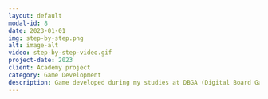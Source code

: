 ```yaml
---
layout: default
modal-id: 8
date: 2023-01-01
img: step-by-step.png
alt: image-alt
video: step-by-step-video.gif
project-date: 2023
client: Academy project
category: Game Development
description: Game developed during my studies at DBGA (Digital Board Game Academy), a Toon Blast style game where the player must click on the screen in order to match the same tiles in order to score points. I was responsible of coding the entire game (Gameplay, UI, Backend Integration, Animations)
---
```

